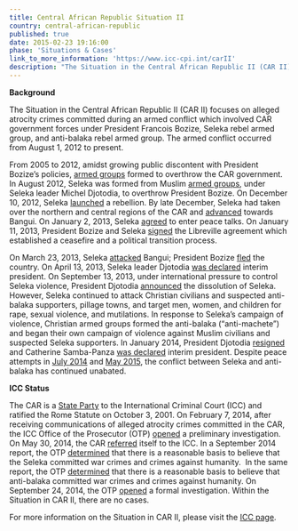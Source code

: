 ```yaml
---
title: Central African Republic Situation II
country: central-african-republic
published: true
date: 2015-02-23 19:16:00
phase: 'Situations & Cases'
link_to_more_information: 'https://www.icc-cpi.int/carII'
description: "The Situation in the Central African Republic II (CAR II) focuses on alleged atrocity crimes committed during an armed conflict which involved CAR government forces under President Francois Bozize, Seleka rebel armed group, and anti-balaka rebel armed group. The armed conflict occurred from August 1, 2012 to present. \_\nOn September 24, 2014, the OTP opened a formal investigation. Within the Situation in CAR II, there are no cases."
---
```



**Background**

The Situation in the Central African Republic II (CAR II) focuses on alleged atrocity crimes committed during an armed conflict which involved CAR government forces under President Francois Bozize, Seleka rebel armed group, and anti-balaka rebel armed group. The armed conflict occurred from August 1, 2012 to present. &nbsp;

From 2005 to 2012, amidst growing public discontent with President Bozize’s policies, [armed groups](http://reliefweb.int/sites/reliefweb.int/files/resources/20141124_CAR.pdf) formed to overthrow the CAR government. In August 2012, Seleka was formed from Muslim [armed groups](http://reliefweb.int/sites/reliefweb.int/files/resources/20141124_CAR.pdf), under Seleka leader Michel Djotodia, to overthrow President Bozize. On December 10, 2012, Seleka [launched](https://www.reuters.com/article/uk-car-rebels-idUKBRE8BR0EC20121228) a rebellion. By late December, Seleka had taken over the northern and central regions of the CAR and [advanced](https://www.reuters.com/article/uk-car-rebels-idUKBRE8BR0EC20121228) towards Bangui. On January 2, 2013, Seleka [agreed](http://www.reuters.com/article/us-car-rebels-idUSBRE9010K520130102) to enter peace talks. On January 11, 2013, President Bozize and Seleka [signed](http://www.reuters.com/article/car-rebels-idUSL5E9CBAKF20130111) the Libreville agreement which established a ceasefire and a political transition process.

On March 23, 2013, Seleka [attacked](http://www.reuters.com/article/centralafrica-rebels-idUSL5N0CF0LR20130323) Bangui; President Bozize [fled](http://www.reuters.com/article/centralafrica-rebels-idUSL5N0CG07Y20130325) the country. On April 13, 2013, Seleka leader Djotodia [was declared](http://www.reuters.com/article/us-centralafrican-president-idUSBRE93C0CG20130413) interim president. On September 13, 2013, under international pressure to control Seleka violence, President Djotodia [announced](http://www.reuters.com/article/us-centralafrican-rebels-idUSBRE98C0W020130913) the dissolution of Seleka. However, Seleka continued to attack Christian civilians and suspected anti-balaka supporters, pillage towns, and target men, women, and children for rape, sexual violence, and mutilations. In response to Seleka’s campaign of violence, Christian armed groups formed the anti-balaka (“anti-machete”) and began their own campaign of violence against Muslim civilians and suspected Seleka supporters. In January 2014, President Djotodia [resigned](http://www.reuters.com/article/us-centralafrican-idUSBREA090OC20140110) and Catherine Samba-Panza [was declared](http://www.reuters.com/article/us-centralafrican-idUSBREA0J0VT20140120) interim president. Despite peace attempts in [July 2014](http://www.reuters.com/article/us-centralafrica-talks-idUSKBN0FS1MZ20140723) and [May 2015](http://www.reuters.com/article/us-centralafrica-politics-idUSKBN0NV0U020150510), the conflict between Seleka and anti-balaka has continued unabated.

**ICC Status**

The CAR is a [State Party](https://asp.icc-cpi.int/en_menus/asp/states%20parties/african%20states/Pages/central%20african%20republic.aspx) to the International Criminal Court (ICC) and ratified the Rome Statute on October 3, 2001. On February 7, 2014, after receiving communications of alleged atrocity crimes committed in the CAR, the ICC Office of the Prosecutor (OTP) [opened](https://www.icc-cpi.int/Pages/item.aspx?name=otp-statement-07-02-2014) a preliminary investigation. On May 30, 2014, the CAR [referred](https://www.icc-cpi.int/iccdocs/otp/2014-05-30-CAR-referral.pdf) itself to the ICC. In a September 2014 report, the OTP [determined](https://www.icc-cpi.int/iccdocs/otp/Art_53_1_Report_CAR_II_24Sep14.pdf) that there is a reasonable basis to believe that the Seleka committed war crimes and crimes against humanity.&nbsp; In the same report, the OTP [determined](https://www.icc-cpi.int/iccdocs/otp/Art_53_1_Report_CAR_II_24Sep14.pdf) that there is a reasonable basis to believe that anti-balaka committed war crimes and crimes against humanity. On September 24, 2014, the OTP [opened](https://www.icc-cpi.int/Pages/item.aspx?name=pr1043) a formal investigation. Within the Situation in CAR II, there are no cases.

For more information on the Situation in CAR II, please visit the [ICC page](https://www.icc-cpi.int/carII).

&nbsp;

&nbsp;

&nbsp;

&nbsp;